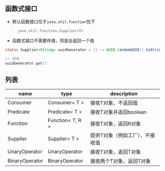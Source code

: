 ## 函数式接口

* 默认函数接口位于`java.util.function`包下

> `java.util.function.Supplier<T>`
* 函数式接口不需要传值，但是会返回一个值

```java
static Supplier<String> uuidGenerator = () -> UUID.randomUUID().toString().replaceAll("-","");

// 调用
uuidGenerator.get()

```

## 列表


|name	|type	|description|
|--|--|--|
|Consumer	|Consumer< T >	|接收T对象，不返回值|
|Predicate	|Predicate< T >|	接收T对象并返回boolean|
|Function	|Function< T, R >	|接收T对象，返回R对象|
|Supplier	|Supplier< T >	|提供T对象（例如工厂），不接收值|
|UnaryOperator|	UnaryOperator	|接收T对象，返回T对象|
|BinaryOperator	|BinaryOperator	|接收两个T对象，返回T对象|
